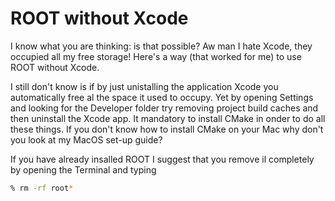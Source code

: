 # ROOT without Xcode

I know what you are thinking: is that possible? Aw man I hate Xcode, they occupied all my free storage! Here's a way (that worked for me) to use ROOT without Xcode.

I still don't know is if by just unistalling the application Xcode you automatically free al the space it used to occupy. 
Yet by opening Settings and looking for the Developer folder try removing project build caches and then uninstall the Xcode app.
It mandatory to install CMake in onder to do all these things. If you don't know how to install CMake on your Mac why don't you look at my MacOS set-up guide? 

If you have already insalled ROOT I suggest that you remove il completely by opening the Terminal and typing

```zsh
% rm -rf root* 
```
